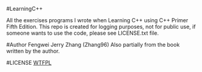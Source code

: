 #LearningC++

All the exercises programs I wrote when Learning C++ using C++ Primer Fifth Edition. This repo is created for logging purposes, not for public use, if someone wants to use the code, please see LICENSE.txt file.

#Author
Fengwei Jerry Zhang (Zhang96)
Also partially from the book written by the author.

#LICENSE
[WTFPL](http://www.wtfpl.net)